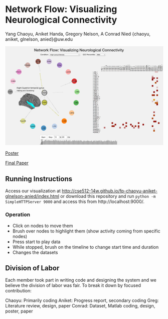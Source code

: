 Network Flow: Visualizing Neurological Connectivity
===============
Yang Chaoyu, Aniket Handa, Gregory Nelson, A Conrad Nied {chaoyu, aniket, glnelson, anied}@uw.edu

![Summary](summary.png)

<Add abstract here>

[Poster](https://github.com/CSE512-14W/fp-chaoyu-aniket-glnelson-anied/raw/master/final/poster-chaoyu-aniket-glnelson-anied.pdf)

[Final Paper](https://github.com/CSE512-14W/fp-chaoyu-aniket-glnelson-anied/raw/master/final/paper-chaoyu-aniket-glnelson-anied.pdf) 

## Running Instructions

Access our visualization at http://cse512-14w.github.io/fp-chaoyu-aniket-glnelson-anied/index.html or download this repository and run `python -m SimpleHTTPServer 9000` and access this from http://localhost:9000/.

### Operation

* Click on nodes to move them
* Brush over nodes to highlight them (show activity coming from specific nodes)
* Press start to play data
* While stopped, brush on the timeline to change start time and duration
* Changes the datasets

## Division of Labor

Each member took part in writing code and designing the system and we believe the division of labor was fair. To break it down by focused contribution:

Chaoyu: Primarily coding
Aniket: Progress report, secondary coding
Greg: Literature review, design, paper
Conrad: Dataset, Matlab coding, design, poster, paper
